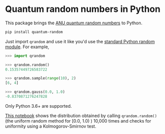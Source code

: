 # Quantum random numbers in Python

This package brings the [ANU quantum random numbers][anu] to Python.

```bash
pip install quantum-random
```

Just import `qrandom` and use it like you'd use the
[standard Python random module][pyrandom]. For example,

```python
>>> import qrandom

>>> qrandom.random()
0.15357449726583722

>>> qrandom.sample(range(10), 2)
[6, 4]

>>> qrandom.gauss(0.0, 1.0)
-0.8370871276247828
```

Only Python 3.6+ are supported.

[This notebook][viz] shows the distribution obtained by calling
`qrandom.random()` (the uniform random method for [0.0, 1.0) ) 10,000 times
and checks for uniformity using a Kolmogorov-Smirnov test.

[anu]: https://qrng.anu.edu.au
[pyrandom]: https://docs.python.org/3.9/library/random.html
[viz]: ./tests/notebooks/UniformTest.ipynb
